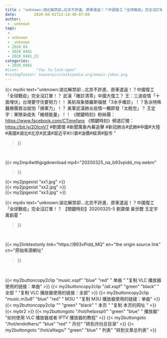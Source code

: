 ```yaml
---
title : "unknown:湖北解禁卻…北京不許進、原車遣返！？中國復工「全球戰疫」完全沒訂單！？ 【關鍵時刻】20200325-5 劉寶傑 黃世聰 王定宇 黃創夏 "
date:        2020-04-01T22:14:40-07:00
author:
 - _unknown
tags:
 - 
 - unknown
 - _unknown
 - 2020_04
 - 2020_0401
 - 2020_0401_22
categories:
 - 2020_0401
#icon:        "fas fa-lock-open"
#resImgTeaser: teaserpics/wikipedia.org/emacs-jokes.png
---
```







{{< mydiv text="unknown:湖北解禁卻…北京不許進、原車遣返！？中國復工「全球戰疫」完全沒訂單！？ 武漢「確診清零」中國大復工？ 王：三波疫情「十面埋伏」台灣要守住要努力！！ 美航母象徵羅斯福號「3水手確診」！？急派特殊醫療團救治就怕「損軍力」！？ 美軍武漢肺炎疫情一觸即發「太輕忽」？ 王定宇：軍隊染疫失「維穩能量」！！  《關鍵時刻》粉絲團：https://www.facebook.com/CTimefans 《關鍵時刻》頻道訂閱：https://bit.ly/2OlcnV7  #劉寶傑 #新聞萬象內幕追擊 #新冠肺炎#武肺#中國#大陸#美國#湖北#北京#武漢#習近平#川普#油價#經濟#股市 "
>}}
<br>


{{< my2mp4withjpgdownload mp4="20200325_na_b93vpidd_mq.webm"
>}}

{{< my2jpgexist "xx1.jpg" >}}<br>
{{< my2jpgexist "xx2.jpg" >}}<br>
{{< my2jpgexist "xx3.jpg" >}}<br>



{{< mydiv text="unknown:湖北解禁卻…北京不許進、原車遣返！？中國復工「全球戰疫」完全沒訂單！？ 【關鍵時刻】20200325-5 劉寶傑 黃世聰 王定宇 黃創夏 "
>}}
<br>

{{< my2linktextonly link="https://B93vPidd_MQ"
en="the origin source link" cn="原始來源網址"
>}}


<br>


{{< my2buttoncopy2clip "music.xspf"        "blue"   "red"    " 单曲 "  "复制 VLC 播放器使用的链接：单曲" >}} {{< my2buttoncopy2clip "/all.xspf"         "green"  "black"  " 全部 "  "复制 VLC 播放器使用的链接：全部" >}} {{< my2buttoncopy2clip "music.m3u8"        "blue"   "red"    " M3U  "    "复制 M3U 播放器使用的链接：单曲" >}} {{< my2buttoncopy2clip ""                  "green"  "black"  " 本页 "    "复制 本页的网址 " >}} {{< mybr2 >}} {{< my2buttongoto      "/hot/helpxspf/"    "green"  "blue"   " 播放器" "如何使用 VLC 播放器或者 IPTV 播放器的教程" >}} {{< my2buttongoto      "/hot/endothers/"   "blue"   "red"    " 月份"   "转到月份总目录" >}} {{< my2buttongoto      "/hot/alltags/"     "green"  "blue"   " 列表"   "转到文章总列表" >}} 
